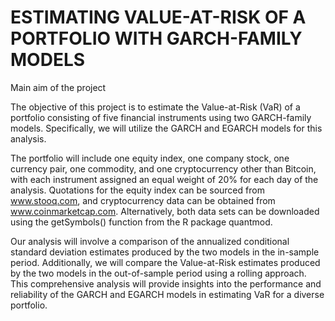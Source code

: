 # ESTIMATING VALUE-AT-RISK OF A PORTFOLIO WITH GARCH-FAMILY MODELS

Main aim of the project

The objective of this project is to estimate the Value-at-Risk (VaR) of a portfolio consisting of five financial instruments using two GARCH-family models. Specifically, we will utilize the GARCH and EGARCH models for this analysis.

The portfolio will include one equity index, one company stock, one currency pair, one commodity, and one cryptocurrency other than Bitcoin, with each instrument assigned an equal weight of 20% for each day of the analysis. Quotations for the equity index can be sourced from www.stooq.com, and cryptocurrency data can be obtained from www.coinmarketcap.com. Alternatively, both data sets can be downloaded using the getSymbols() function from the R package quantmod.

Our analysis will involve a comparison of the annualized conditional standard deviation estimates produced by the two models in the in-sample period. Additionally, we will compare the Value-at-Risk estimates produced by the two models in the out-of-sample period using a rolling approach. This comprehensive analysis will provide insights into the performance and reliability of the GARCH and EGARCH models in estimating VaR for a diverse portfolio.
